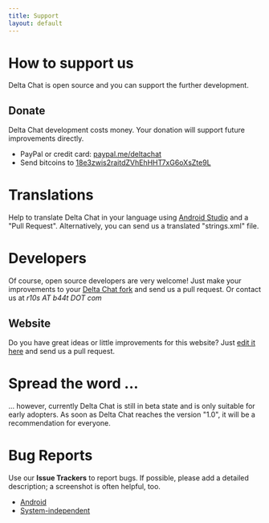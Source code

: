 ```yaml
---
title: Support
layout: default
---
```


# How to support us

Delta Chat is open source and you can support the further development.

## Donate

Delta Chat development costs money. Your donation will support future improvements directly.

- PayPal or credit card: [paypal.me/deltachat](https://paypal.me/deltachat/10)
- Send bitcoins to [18e3zwis2raitdZVhEhHHT7xG6oXsZte9L](bitcoin:18e3zwis2raitdZVhEhHHT7xG6oXsZte9L)


# Translations

Help to translate Delta Chat in your language using [Android Studio](https://developer.android.com/studio/write/translations-editor.html) and a "Pull Request". Alternatively, you can send us a translated "strings.xml" file.


# Developers

Of course, open source developers are very welcome! Just make your improvements to your [Delta Chat fork](https://github.com/r10s/deltachat-android) and send us a pull request. Or contact us at _r10s AT b44t DOT com_

## Website

Do you have great ideas or little improvements for this website? Just [edit it here](https://github.com/r10s/deltachat-pages) and send us a pull request.


# Spread the word ...

... however, currently Delta Chat is still in beta state and is only suitable for early adopters. As soon as Delta Chat reaches the version "1.0", it will be a recommendation for everyone. 


# Bug Reports

Use our **Issue Trackers** to report bugs. If possible, please add a detailed description; a screenshot is often helpful, too. 

- [Android](https://github.com/r10s/messenger-android/issues) 
- [System-independent](https://github.com/r10s/messenger-backend/issues)
